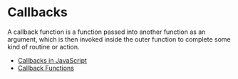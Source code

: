 # Callbacks

A callback function is a function passed into another function as an argument, which is then invoked inside the outer function to complete some kind of routine or action.

- [Callbacks in JavaScript](https://javascript.info/callbacks)
- [Callback Functions](https://developer.mozilla.org/en-US/docs/Glossary/Callback_function)
